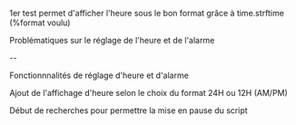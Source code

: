 1er test permet d'afficher l'heure sous le bon format grâce à time.strftime (%format voulu)

Problématiques sur le réglage de l'heure et de l'alarme

--

Fonctionnnalités de réglage d'heure et d'alarme

Ajout de l'affichage d'heure selon le choix du format 24H ou 12H (AM/PM)

Début de recherches pour permettre la mise en pause du script
